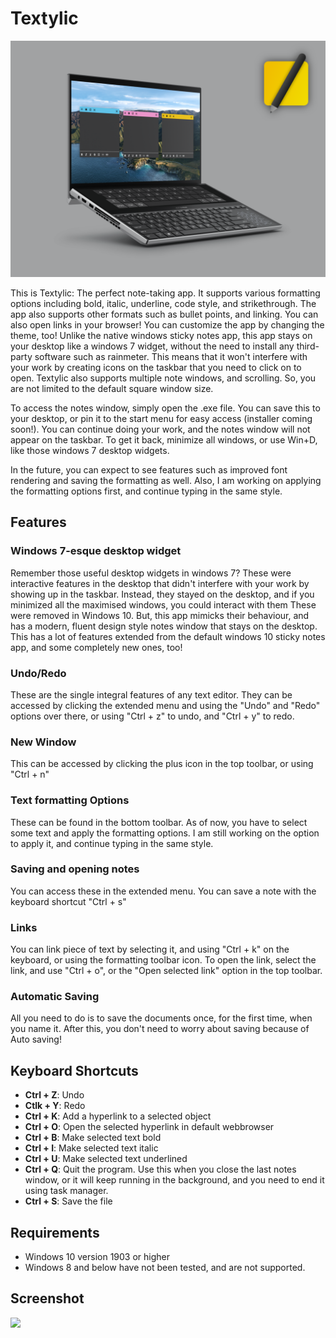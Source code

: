 # Textylic

![](https://github.com/akhilesh-balaji/Textylic/blob/master/images/mockups/Mockup.png?raw=true)

This is Textylic: The perfect note-taking app. It supports various formatting options including bold, italic, underline, code style, and strikethrough. The app also supports other formats such as bullet points, and linking. You can also open links in your browser! You can customize the app by changing the theme, too! Unlike the native windows sticky notes app, this app stays on your desktop like a windows 7 widget, without the need to install any third-party software such as rainmeter. This means that it won't interfere with your work by creating icons on the taskbar that you need to click on to open. Textylic also supports  multiple note windows, and scrolling. So, you are not limited to the default square window size.

To access the notes window, simply open the .exe file. You can save this to your desktop, or pin it to the start menu for easy access (installer coming soon!). You can continue doing your work, and the notes window will not appear on the taskbar. To get it back, minimize all windows, or use Win+D, like those windows 7 desktop widgets. 

In the future, you can expect to see features such as improved font rendering and saving the formatting as well. Also, I am working on applying the formatting options first, and continue typing in the same style.

<!-- As of now, there are a few bugs. Here are a couple of the known bugs that I am working on fixing:
N/A -->

## Features

### Windows 7-esque desktop widget
Remember those useful desktop widgets in windows 7? These were interactive features in the desktop that didn't interfere with your work by showing up in the taskbar. Instead, they stayed on the desktop, and if you minimized all the maximised windows, you could interact with them These were removed in Windows 10. But, this app mimicks their behaviour, and has a modern, fluent design style notes window that stays on the desktop. This has a lot of features extended from the default windows 10 sticky notes app, and some completely new ones, too!

### Undo/Redo
These are the single integral features of any text editor. They can be accessed by clicking the extended menu and using the "Undo" and "Redo" options over there, or using "Ctrl + z" to undo, and "Ctrl + y" to redo.

### New Window
This can be accessed by clicking the plus icon in the top toolbar, or using "Ctrl + n"

### Text formatting Options
These can be found in the bottom toolbar. As of now, you have to select some text and apply the formatting options. I am still working on the option to apply it, and continue typing in the same style.

### Saving and opening notes
You can access these in the extended menu. You can save a note with the keyboard shortcut "Ctrl + s"

### Links
You can link piece of text by selecting it, and using "Ctrl + k" on the keyboard, or using the formatting toolbar icon. To open the link, select the link, and use "Ctrl + o", or the "Open selected link" option in the top toolbar.

### Automatic Saving
All you need to do is to save the documents once, for the first time, when you name it. After this, you don't need to worry about saving because of Auto saving!

## Keyboard Shortcuts
- **Ctrl + Z**: Undo
- **Ctlk + Y**: Redo
- **Ctrl + K**: Add a hyperlink to a selected object
- **Ctrl + O**: Open the selected hyperlink in default webbrowser
- **Ctrl + B**: Make selected text bold
- **Ctrl + I**: Make selected text italic
- **Ctrl + U**: Make selected text underlined
- **Ctrl + Q**: Quit the program. Use this when you close the last notes window, or it will keep running in the background, and you need to end it using task manager.
- **Ctrl + S**: Save the file

## Requirements
- Windows 10 version 1903 or higher
- Windows 8 and below have not been tested, and are not supported.

## Screenshot
![](https://i.ibb.co/LgpLjg1/Screenshot-2020-09-13-123231.png)

